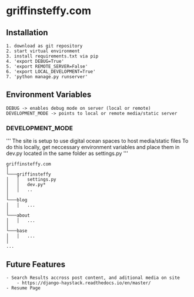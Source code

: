 griffinsteffy.com
===================

## Installation
    1. download as git repository
    2. start virtual environment
    3. install requirements.txt via pip
    4. 'export DEBUG=True'
    5. 'export REMOTE_SERVER=False'
    6. 'export LOCAL_DEVELOPMENT=True'
    7. 'python manage.py runserver'

## Environment Variables
    DEBUG -> enables debug mode on server (local or remote)
    DEVELOPMENT_MODE -> points to local or remote media/static server

### DEVELOPMENT_MODE
'''
The site is setup to use digital ocean spaces to host media/static files
To do this locally, get neccessary environment variables and place them
in dev.py located in the same folder as settings.py
'''
```
griffinsteffy.com   
│
└───griffinsteffy
│   │   settings.py
│   │   dev.py*
│   │   ..
│   
└───blog
│   │   ...
│   
└───about
│   │   ...
│   
└───base
│   │   ...
│
...
```


## Future Features
    - Search Results accross post content, and aditional media on site
        - https://django-haystack.readthedocs.io/en/master/
    - Resume Page
